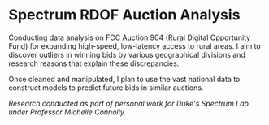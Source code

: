 # Spectrum RDOF Auction Analysis
Conducting data analysis on FCC Auction 904 (Rural Digital Opportunity 
Fund) for expanding high-speed, low-latency access to rural areas.
I aim to discover outliers in winning bids by various geographical 
divisions and research reasons that explain these discrepancies.

Once cleaned and manipulated, I plan to use the vast national data to 
construct models to predict future bids in similar auctions.

*Research conducted as part of personal work for Duke's Spectrum Lab under 
Professor Michelle Connolly.*
